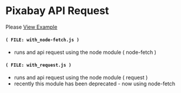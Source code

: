 
# Pixabay API Request


Please <a href="http://powerdigitalmedia.net/xamples/imagesearch">View Example</a>



#### `( FILE: with_node-fetch.js )`

* runs and api request using the node module ( node-fetch )


#### `( FILE: with_request.js )`

* runs and api request using the node module ( request )
* recently this module has been deprecated - now using node-fetch


